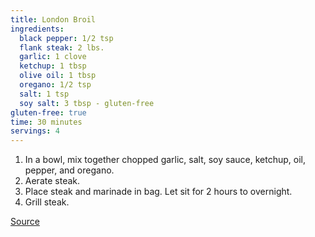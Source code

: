 ```yaml
---
title: London Broil
ingredients:
  black pepper: 1/2 tsp
  flank steak: 2 lbs.
  garlic: 1 clove
  ketchup: 1 tbsp
  olive oil: 1 tbsp
  oregano: 1/2 tsp
  salt: 1 tsp
  soy salt: 3 tbsp - gluten-free
gluten-free: true
time: 30 minutes
servings: 4
---
```


1. In a bowl, mix together chopped garlic, salt, soy sauce, ketchup, oil,
   pepper, and oregano.
2. Aerate steak.
3. Place steak and marinade in bag. Let sit for 2 hours to overnight.
4. Grill steak.

[Source](http://allrecipes.com/recipe/14562/london-broil-ii/)
